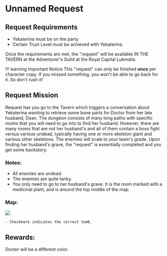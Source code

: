 # Unnamed Request

## Request Requirements

* Yekaterina must be on the party
* Certain Trust Level must be achieved with Yekaterina.

Once the requirements are met, the "request" will be available IN THE TAVERN at the Adventurer's Guild at the Royal Capital Lukmalia. 

!!! warning Important Notice
    This "request" can only be finished **once** per character copy. If you missed something, you
    won't be able to go back for it. So don't rush it!

## Request Mission

Request has you go to the Tavern which triggers a conversation about Yekaterina wanting to retrieve some bone parts for Doctor from her late husband, Dean. The dungeon consists of many long paths with specific rooms that you will need to go into to find her husband. However, there are many rooms that are not her husband's and all of them contain a boss fight versus various undead, typically having one or more skeleton giant and various other skeletons. The enemies will scale to your team's grade. Upon finding her husband's grave, the "request" is essentially completed and you get some backstory.

### Notes:
- All enemies are undead.
- The enemies are quite tanky.
- You only need to go to her husband's grave. It is the room marked with a medicinal plant, and is around the top middle of the map.

### Map:

![](img/old-royal-sepulcher.png)

    - Checkmark indicates the correct tomb.

## Rewards:

Doctor will be a different color.
